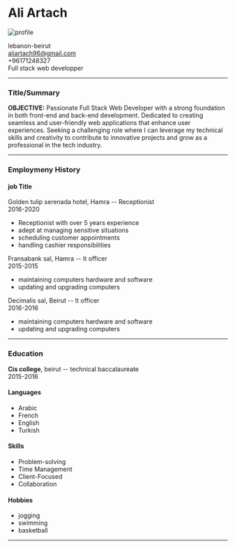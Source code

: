 # **Ali Artach**  
![profile](https://media.licdn.com/dms/image/C4E03AQEdCP93vI-LlQ/profile-displayphoto-shrink_200_200/0/1660832481142?e=1698278400&v=beta&t=12FdahIBg0qbgyMkww2Ccl-SKd3W7QMeWX4egfqFZwQ)

lebanon-beirut  
aliartach96@gmail.com  
+96171248327  
Full stack web developper

***

### Title/Summary  
**OBJECTIVE:** Passionate Full Stack Web Developer with a strong foundation in both front-end and back-end development. Dedicated to creating seamless and user-friendly web applications that enhance user experiences. Seeking a challenging role where I can leverage my technical skills and creativity to contribute to innovative projects and grow as a professional in the tech industry.
***

### Employmeny History ###

#### job Title ####
Golden tulip serenada hotel, Hamra -- Receptionist  
2016-2020  
* Receptionist with over 5 years experience
* adept at managing sensitive situations
* scheduling customer appointments
* handling cashier responsibilities

Fransabank sal, Hamra -- It officer  
2015-2015
* maintaining computers hardware and software
* updating and upgrading computers

Decimalis sal, Beirut -- It officer  
2016-2016
* maintaining computers hardware and software
* updating and upgrading computers
***

### Education ###  
**Cis college**, beirut -- technical baccalaureate  
2015-2016

#### Languages ####
* Arabic
* French
* English
* Turkish


#### Skills ####
* Problem-solving
* Time Management
* Client-Focused
* Collaboration

#### Hobbies ####
* jogging
* swimming
* basketball

***


